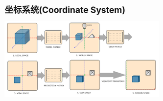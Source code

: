 #  坐标系统(Coordinate System)

![Image text](https://raw.githubusercontent.com/kyochow/rendering/main/LearnOpenGL/6.1_CoordinateSystem/coordinate_systems.png)







